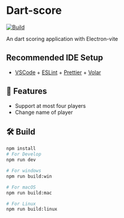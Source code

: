 # Dart-score
[![Build](https://img.shields.io/badge/build-electron_vite-orange)](link)
<!-- [![Latest Version](https://img.shields.io/badge/latest-2.0.2-green)](link) -->

An dart scoring application with Electron-vite

## Recommended IDE Setup

- [VSCode](https://code.visualstudio.com/) + [ESLint](https://marketplace.visualstudio.com/items?itemName=dbaeumer.vscode-eslint) + [Prettier](https://marketplace.visualstudio.com/items?itemName=esbenp.prettier-vscode) + [Volar](https://marketplace.visualstudio.com/items?itemName=Vue.volar)


## 🚀 Features
- Support at most four players
- Change name of player


## 🛠️ Build
```bash
npm install
# For Develop
npm run dev

# For windows
npm run build:win

# For macOS
npm run build:mac

# For Linux
npm run build:linux
```